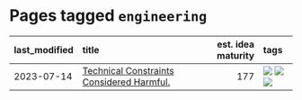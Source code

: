 # Pages tagged `engineering`

|last_modified|title|est. idea maturity|tags
|:---|:---|---:|:---|
|2023-07-14|[Technical Constraints Considered Harmful.](../constraints_considered_hazardous.md)|177|[![](https://img.shields.io/badge/tag-best_practices-35d2ce)](../tags/best_practices.md) [![](https://img.shields.io/badge/tag-engineering-8e95e2)](../tags/engineering.md) [![](https://img.shields.io/badge/tag-publication-12f6d5)](../tags/publication.md)|